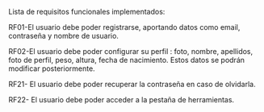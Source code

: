 Lista de requisitos funcionales implementados:

RF01-El usuario debe poder registrarse, aportando datos como email, contraseña y nombre de usuario.

RF02-El usuario debe poder configurar su perfil : foto, nombre, apellidos, foto de perfil, peso, altura, fecha de
nacimiento. Estos datos se podrán modificar posteriormente.

RF21- El usuario debe poder recuperar la contraseña en caso de olvidarla.

RF22- El usuario debe poder acceder a la pestaña de herramientas.
